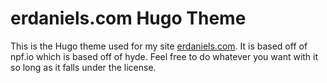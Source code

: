 # erdaniels.com Hugo Theme

This is the Hugo theme used for my site [erdaniels.com](https://erdaniels.com). It is based off of npf.io which is based off of hyde. Feel free to do whatever you want with it so long as it falls under the license.
